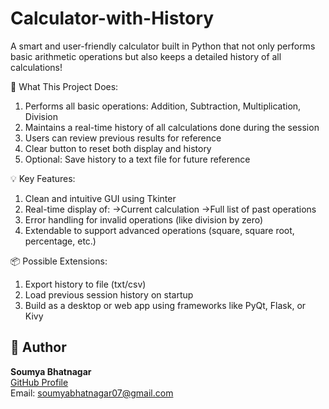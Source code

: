# Calculator-with-History
A smart and user-friendly calculator built in Python that not only performs basic arithmetic operations but also keeps a detailed history of all calculations!

🚀 What This Project Does:

1. Performs all basic operations: Addition, Subtraction, Multiplication, Division
2. Maintains a real-time history of all calculations done during the session
3. Users can review previous results for reference
4. Clear button to reset both display and history
5. Optional: Save history to a text file for future reference

💡 Key Features:

1. Clean and intuitive GUI using Tkinter
2. Real-time display of:
   ->Current calculation
   ->Full list of past operations
3. Error handling for invalid operations (like division by zero)
4. Extendable to support advanced operations (square, square root, percentage, etc.)

📦 Possible Extensions:

1. Export history to file (txt/csv)
2. Load previous session history on startup
3. Build as a desktop or web app using frameworks like PyQt, Flask, or Kivy

## 👤 Author

**Soumya Bhatnagar**  
[GitHub Profile](https://github.com/Soumyabhatnagar1)  
Email: soumyabhatnagar07@gmail.com  
